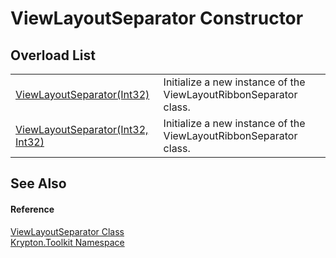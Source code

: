 # ViewLayoutSeparator Constructor


## Overload List
<table>
<tr>
<td><a href="9ef80da8-f5fc-a648-847e-b59cbb489b13.md">ViewLayoutSeparator(Int32)</a></td>
<td>Initialize a new instance of the ViewLayoutRibbonSeparator class.</td></tr>
<tr>
<td><a href="0169a08c-8843-cd64-558d-bb5672107ab9.md">ViewLayoutSeparator(Int32, Int32)</a></td>
<td>Initialize a new instance of the ViewLayoutRibbonSeparator class.</td></tr>
</table>

## See Also


#### Reference
<a href="4fedbc41-d9ae-f03c-8a86-e632d42ea863.md">ViewLayoutSeparator Class</a>  
<a href="79d2eac2-21f4-54ff-7552-b20c33c30600.md">Krypton.Toolkit Namespace</a>  
